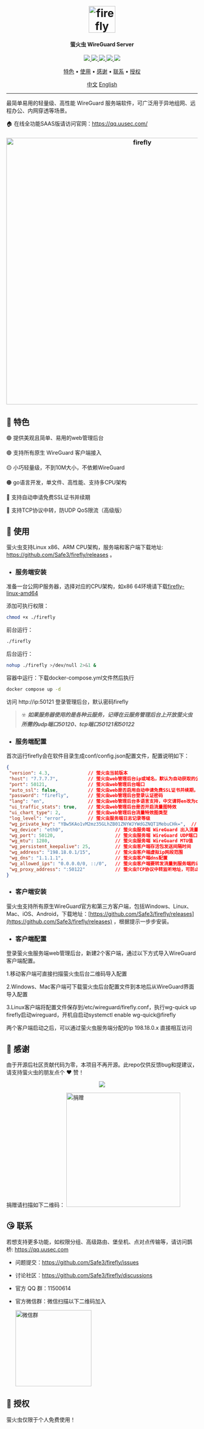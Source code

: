 <h1 align="center">
  <br>
  <img src="https://github.com/Safe3/firefly/blob/main/logo.png" alt="firefly" width="70px">
</h1>
<h4 align="center">萤火虫 WireGuard Server</h4>

<p align="center">
<a href="https://github.com/Safe3/firefly/releases"><img src="https://img.shields.io/github/downloads/Safe3/firefly/total">
<a href="https://github.com/Safe3/firefly/graphs/contributors"><img src="https://img.shields.io/github/contributors-anon/Safe3/firefly">
<a href="https://github.com/Safe3/firefly/releases/"><img src="https://img.shields.io/github/release/Safe3/firefly">
<a href="https://github.com/Safe3/firefly/issues"><img src="https://img.shields.io/github/issues-raw/Safe3/firefly">
<a href="https://github.com/Safe3/firefly/discussions"><img src="https://img.shields.io/github/discussions/Safe3/firefly">
</p>
<p align="center">
  <a href="#dart-特色">特色</a> •
  <a href="#rocket-使用">使用</a> •
  <a href="#gift_heart-感谢">感谢</a> •
  <a href="#kissing_heart-联系">联系</a> •
  <a href="#key-授权">授权</a>
</p>




<p align="center">
  <a href="https://github.com/Safe3/firefly/blob/main/README_CN.md">中文</a>
  <a href="https://github.com/Safe3/firefly/blob/main/README.md">English</a>
</p>



---

最简单易用的轻量级、高性能 WireGuard 服务端软件，可广泛用于异地组网、远程办公、内网穿透等场景。

🏠 在线全功能SAAS版请访问官网：https://qq.uusec.com/

<h3 align="center">
  <img src="https://github.com/Safe3/firefly/blob/main/firefly_cn.png" alt="firefly" width="700px">
  <br>
</h3>

## :dart: 特色

 :green_circle: 提供美观且简单、易用的web管理后台

 :purple_circle: 支持所有原生 WireGuard 客户端接入

 :yellow_circle: 小巧轻量级，不到10M大小，不依赖WireGuard

 :orange_circle: go语言开发，单文件、高性能、支持多CPU架构

 :red_circle: 支持自动申请免费SSL证书并续期

 :large_blue_circle: 支持TCP协议中转，防UDP QoS限流（高级版）

## :rocket: 使用

萤火虫支持Linux x86、ARM CPU架构，服务端和客户端下载地址:  https://github.com/Safe3/firefly/releases  。



- ### 服务端安装

准备一台公网IP服务器，选择对应的CPU架构，如x86 64环境请下载[firefly-linux-amd64](https://github.com/Safe3/firefly/releases/download/v4.3/firefly-linux-amd64)

添加可执行权限：

```bash
chmod +x ./firefly
```

前台运行：

```bash
./firefly
```

后台运行：

```bash
nohup ./firefly >/dev/null 2>&1 &
```

容器中运行：下载docker-compose.yml文件然后执行

```bash
docker compose up -d
```

访问 http://ip:50121 登录管理后台，默认密码firefly

> :biohazard: ***如果服务器使用的是各种云服务，记得在云服务管理后台上开放萤火虫所需的udp端口50120、tcp端口50121和50122***



- ### 服务端配置


首次运行firefly会在软件目录生成conf/config.json配置文件，配置说明如下：

```json
{
 "version": 4.3,              // 萤火虫当前版本
 "host": "7.7.7.7",           // 萤火虫web管理后台ip或域名，默认为自动获取的公网ip
 "port": 50121,               // 萤火虫web管理后台端口
 "auto_ssl": false,           // 萤火虫web是否启用自动申请免费SSL证书并续期，启用前将web端口改为443并配置host为域名
 "password": "firefly",       // 萤火虫web管理后台登录认证密码
 "lang": "en",                // 萤火虫web管理后台多语言支持，中文请将en改为cn
 "ui_traffic_stats": true,    // 萤火虫web管理后台是否开启流量图特效
 "ui_chart_type": 2,          // 萤火虫web管理后台流量特效图类型
 "log_level": "error",        // 萤火虫服务端日志记录等级
 "wg_private_key": "YBw5KAo1vM2mz35GLhZB01ZNYWJYWdGZNQT1MebuCHk=",  // 萤火虫服务端 WireGuard 私钥
 "wg_device": "eth0",                   // 萤火虫服务端 WireGuard 出入流量网卡名称
 "wg_port": 50120,                      // 萤火虫服务端 WireGuard UDP端口
 "wg_mtu": 1280,                        // 萤火虫服务端 WireGuard MTU值
 "wg_persistent_keepalive": 25,         // 萤火虫客户端存活包发送间隔时间
 "wg_address": "198.18.0.1/15",         // 萤火虫客户端虚拟ip网段范围
 "wg_dns": "1.1.1.1",                   // 萤火虫客户端dns配置
 "wg_allowed_ips": "0.0.0.0/0, ::/0",   // 萤火虫客户端要转发流量到服务端的ip地址范围，默认所有流量
 "wg_proxy_address": ":50122"           // 萤火虫TCP协议中转监听地址，可防止UDP QoS限流
}
```



- ### 客户端安装

萤火虫支持所有原生WireGuard官方和第三方客户端，包括Windows、Linux、Mac、iOS、Android，下载地址：[https://github.com/Safe3/firefly/releases](https://github.com/Safe3/firefly/releases) ，根据提示一步步安装。



- ### 客户端配置

登录萤火虫服务端web管理后台，新建2个客户端，通过以下方式导入WireGuard客户端配置。

1.移动客户端可直接扫描萤火虫后台二维码导入配置

2.Windows、Mac客户端可下载萤火虫后台配置文件到本地后从WireGuard界面导入配置

3.Linux客户端将配置文件保存到/etc/wireguard/firefly.conf，执行wg-quick up firefly启动wireguard，开机自启动systemctl enable wg-quick@firefly

两个客户端启动之后，可以通过萤火虫服务端分配的ip 198.18.0.x 直接相互访问



## :gift_heart: 感谢

由于开源后社区贡献代码为零，本项目不再开源。此repo仅供反馈bug和提建议，请支持萤火虫的朋友点个 :heart: 赞！

<p align="center">
<a href="https://github.com/Safe3/firefly/graphs/contributors">
  <img src="https://contrib.rocks/image?repo=Safe3/firefly&max=500">
</a>
</p>
捐赠请扫描如下二维码：
<img src="https://waf.uusec.com/_media/sponsor.jpg" alt="捐赠"  height="300px" />



## :kissing_heart: 联系

若想支持更多功能，如权限分组、高级路由、堡垒机、点对点传输等，请访问鹊桥: https://qq.uusec.com

- 问题提交：https://github.com/Safe3/firefly/issues

- 讨论社区：https://github.com/Safe3/firefly/discussions

- 官方 QQ 群：11500614

- 官方微信群：微信扫描以下二维码加入

  <img src="https://waf.uusec.com/_media/weixin.jpg" alt="微信群"  height="200px" />



## :key: 授权

萤火虫仅限于个人免费使用！
